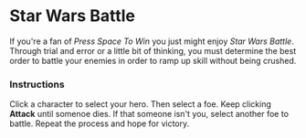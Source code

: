 # Star Wars Battle

If you're a fan of *Press Space To Win* you just might enjoy *Star Wars Battle*. Through trial and error or a little bit of thinking, you must determine the best order to battle your enemies in order to ramp up skill without being crushed.

### Instructions

Click a character to select your hero. Then select a foe. Keep clicking **Attack** until somenoe dies. If that someone isn't you, select another foe to battle. Repeat the process and hope for victory.
